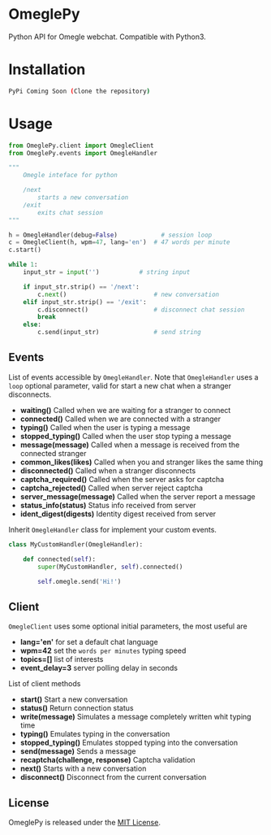 OmeglePy
==================
Python API for Omegle webchat. Compatible with Python3.

Installation
==================
```sh
PyPi Coming Soon (Clone the repository)
```

Usage
==================
``` python
from OmeglePy.client import OmegleClient
from OmeglePy.events import OmegleHandler

"""
    Omegle inteface for python

    /next
        starts a new conversation
    /exit
        exits chat session
"""

h = OmegleHandler(debug=False)            # session loop
c = OmegleClient(h, wpm=47, lang='en')  # 47 words per minute
c.start()

while 1:
    input_str = input('')           # string input

    if input_str.strip() == '/next':
        c.next()                        # new conversation
    elif input_str.strip() == '/exit':
        c.disconnect()                  # disconnect chat session
        break
    else:
        c.send(input_str)               # send string
```

Events
----------
List of events accessible by ``OmegleHandler``. Note that ``OmegleHandler`` uses a ``loop`` optional parameter, valid for start a new chat when a stranger disconnects.

* **waiting()** Called when we are waiting for a stranger to connect
* **connected()**  Called when we are connected with a stranger
* **typing()** Called when the user is typing a message
* **stopped_typing()** Called when the user stop typing a message
* **message(message)** Called when a message is received from the connected stranger
* **common_likes(likes)** Called when you and stranger likes the same thing
* **disconnected()** Called when a stranger disconnects 
* **captcha_required()** Called when the server asks for captcha
* **captcha_rejected()** Called when server reject captcha
* **server_message(message)** Called when the server report a message
* **status_info(status)** Status info received from server
* **ident_digest(digests)** Identity digest received from server

Inherit ``OmegleHandler`` class for implement your custom events.

``` python
class MyCustomHandler(OmegleHandler):

    def connected(self):
        super(MyCustomHandler, self).connected()

        self.omegle.send('Hi!')
```

Client
----------
``OmegleClient`` uses some optional initial parameters, the most useful are

* **lang='en'** for set a default chat language
* **wpm=42** set the ``words per minutes`` typing speed
* **topics=[]** list of interests
* **event_delay=3** server polling delay in seconds


List of client methods

* **start()** Start a new conversation
* **status()** Return connection status
* **write(message)** Simulates a message completely written whit typing time
* **typing()** Emulates typing in the conversation
* **stopped_typing()** Emulates stopped typing into the conversation
* **send(message)** Sends a message
* **recaptcha(challenge, response)** Captcha validation
* **next()** Starts with a new conversation
* **disconnect()**  Disconnect from the current conversation

License
---------------------
OmeglePy is released under the [MIT License](LICENSE.md).
